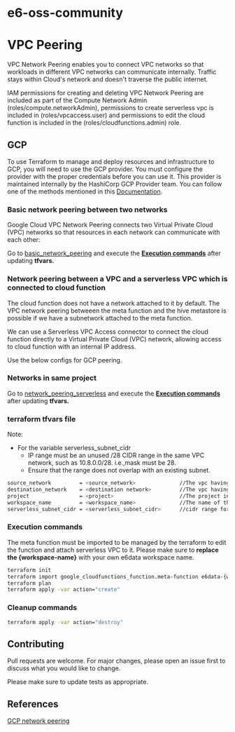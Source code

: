 # e6-oss-community
# VPC Peering

VPC Network Peering enables you to connect VPC networks so that workloads in different VPC networks can communicate internally. Traffic stays within Cloud's network and doesn't traverse the public internet.

IAM permissions for creating and deleting VPC Network Peering are included as part of the Compute Network Admin (roles/compute.networkAdmin), permissions to create serverless vpc is included in (roles/vpcaccess.user) and permissions to edit the cloud function is included in the (roles/cloudfunctions.admin) role.

## GCP

To use Terraform to manage and deploy resources and infrastructure to GCP, you will need to use the GCP provider. You must configure the provider with the proper credentials before you can use it. This provider is maintained internally by the HashiCorp GCP Provider team. You can follow one of the methods mentioned in this [Documentation](https://registry.terraform.io/providers/hashicorp/google/latest/docs/guides/provider_reference).

### Basic network peering between two networks

Google Cloud VPC Network Peering connects two Virtual Private Cloud (VPC) networks so that resources in each network can communicate with each other:

Go to [basic_network_peering](https://github.com/e6x-labs/e6-oss-community/tree/serverless_gcp/terraform/gcp/network_peering/network_peering_basic)  and execute the [**Execution commands**](#execution-commands) after updating **tfvars.**


### Network peering between a VPC and a serverless VPC which is connected to cloud function

The cloud function does not have a network attached to it by default. The VPC network peering betweeen the meta function and the  hive metastore is possible if we have a subnetwork attached to the meta function.

We can use a Serverless VPC Access connector to connect the cloud function directly to a Virtual Private Cloud (VPC) network, allowing access to cloud function with an internal IP address.


Use the below configs for GCP peering.

### Networks in same project

Go to [network_peering_serverless](https://github.com/e6x-labs/e6-oss-community/tree/serverless_gcp/terraform/gcp/network_peering/network_peering_serverless)  and execute the [**Execution commands**](#execution-commands) after updating **tfvars.**


### terraform tfvars file
Note:
* For the variable serverless_subnet_cidr
    * IP range must be an unused /28 CIDR range in the same VPC network, such as 10.8.0.0/28. i.e.,mask must be 28.
    * Ensure that the range does not overlap with an existing subnet. 


```bash
source_network         = <source_network>              //The vpc having hive configured
destination_network    = <destination network>         //The vpc having engine configured
project                = <project>                     //The project in which hive and engine is configured
workspace_name         = <workspace_name>              //The name of the e6data workspace
serverless_subnet_cidr = <serverless_subnet_cidr>      //cidr range for the serverless vpc
```

### Execution commands

The meta function must be imported to be managed by the terraform to edit the function and attach serverless VPC to it. Please make sure to **replace the {workspace-name}** with your own e6data workspace name. 
```bash
terraform init
terraform import google_cloudfunctions_function.meta-function e6data-{workspace-name}-meta
terraform plan 
terraform apply -var action="create"
```
### Cleanup commands
```bash
terraform apply -var action="destroy" 
```

## Contributing

Pull requests are welcome. For major changes, please open an issue first
to discuss what you would like to change.

Please make sure to update tests as appropriate.

## References

[GCP network peering](https://registry.terraform.io/providers/hashicorp/google/latest/docs/resources/compute_network_peering)
